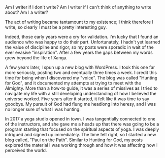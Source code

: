 




Am I writer if I don't write? Am I writer if I can't think of anything to write about? Am I a writer? 


The act of writing became tantamount to my existence; I think therefore I write, so clearly I must be a pretty interesting guy. 

Indeed, those early years were a cry for validation. I'm lucky that I found an audience who was happy to do their part. Unfortunately, I hadn't yet learned the value of discipline and rigor, so my posts were sporadic in wait of the ever evasive "inspiration". After a few years the gaps between my  words grew beyond the life of Xanga. 

A few years later, I spun up a new blog with WordPress. I took this one far more seriously, posting two and eventually three times a week. I credit this time for being when I discovered my "voice". The blog was called "Hunting for God", and it documented my attempts at trying to meet with the Almighty. More than a how-to guide, it was a series of missives as I tried to navigate my life with a still developing understanding of how I believed the universe worked. Five years after it started, it felt like it was time to say goodbye. My pursuit of God had flung me headlong into heresy, and I was no longer sure  of what I was hunting. 

In 2017 a yoga studio opened in town. I was tangentially connected to one of the instructors, and she gave me a heads up that there was going to be a program starting that focused on the spiritual aspects of yoga. I was deeply intrigued and signed up immediately. The time felt right, so I started a new blog called, "Paul on the Path". Similar to Hunting for God, my posts explored the material I was working through and how it was affecting how I perceived the world. 